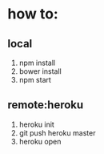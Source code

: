 


# how to:


## local

1. npm install
2. bower install
3. npm start


## remote:heroku

1. heroku init
2. git push heroku master
3. heroku open